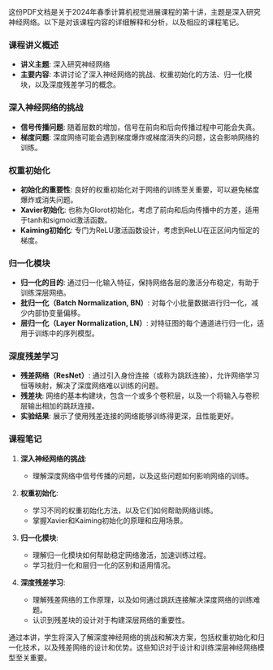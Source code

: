 这份PDF文档是关于2024年春季计算机视觉进展课程的第十讲，主题是深入研究神经网络。以下是对该课程内容的详细解释和分析，以及相应的课程笔记。

### 课程讲义概述
- **讲义主题**: 深入研究神经网络
- **主要内容**: 本讲讨论了深入神经网络的挑战、权重初始化的方法、归一化模块，以及深度残差学习的概念。

### 深入神经网络的挑战
- **信号传播问题**: 随着层数的增加，信号在前向和后向传播过程中可能会失真。
- **梯度问题**: 深度网络可能会遇到梯度爆炸或梯度消失的问题，这会影响网络的训练。

### 权重初始化
- **初始化的重要性**: 良好的权重初始化对于网络的训练至关重要，可以避免梯度爆炸或消失问题。
- **Xavier初始化**: 也称为Glorot初始化，考虑了前向和后向传播中的方差，适用于tanh和sigmoid激活函数。
- **Kaiming初始化**: 专门为ReLU激活函数设计，考虑到ReLU在正区间内恒定的梯度。

### 归一化模块
- **归一化的目的**: 通过归一化输入特征，保持网络各层的激活分布稳定，有助于训练深层网络。
- **批归一化（Batch Normalization, BN）**: 对每个小批量数据进行归一化，减少内部协变量偏移。
- **层归一化（Layer Normalization, LN）**: 对特征图的每个通道进行归一化，适用于训练中的序列模型。

### 深度残差学习
- **残差网络（ResNet）**: 通过引入身份连接（或称为跳跃连接），允许网络学习恒等映射，解决了深度网络难以训练的问题。
- **残差块**: 网络的基本构建块，包含一个或多个卷积层，以及一个将输入与卷积层输出相加的跳跃连接。
- **实验结果**: 展示了使用残差连接的网络能够训练得更深，且性能更好。

### 课程笔记
1. **深入神经网络的挑战**:
   - 理解深度网络中信号传播的问题，以及这些问题如何影响网络的训练。

2. **权重初始化**:
   - 学习不同的权重初始化方法，以及它们如何帮助网络训练。
   - 掌握Xavier和Kaiming初始化的原理和应用场景。

3. **归一化模块**:
   - 理解归一化模块如何帮助稳定网络激活，加速训练过程。
   - 学习批归一化和层归一化的区别和适用情况。

4. **深度残差学习**:
   - 理解残差网络的工作原理，以及如何通过跳跃连接解决深度网络的训练难题。
   - 认识到残差块的设计对于构建深层网络的重要性。

通过本讲，学生将深入了解深度神经网络的挑战和解决方案，包括权重初始化和归一化技术，以及残差网络的设计和优势。这些知识对于设计和训练深层神经网络模型至关重要。